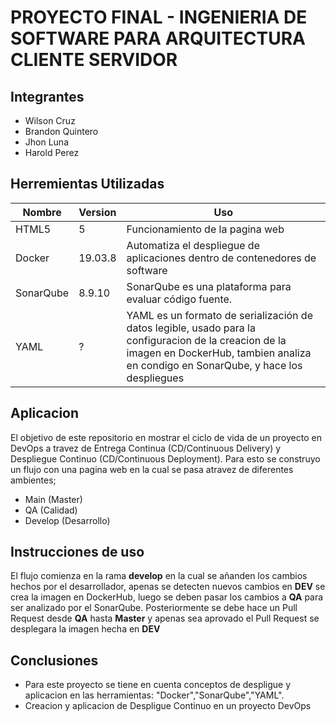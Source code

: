 # PROYECTO FINAL - INGENIERIA DE SOFTWARE PARA ARQUITECTURA CLIENTE SERVIDOR

## Integrantes
* Wilson Cruz 
* Brandon Quintero 
* Jhon Luna 
* Harold Perez

## Herremientas Utilizadas
| Nombre | Version | Uso |
| --------- | --------- | --------- |
| HTML5 | 5 | Funcionamiento de la pagina web |
| Docker | 19.03.8 | Automatiza el despliegue de aplicaciones dentro de contenedores de software |
| SonarQube | 8.9.10 | SonarQube es una plataforma para evaluar código fuente. |
| YAML | ? | YAML es un formato de serialización de datos legible, usado para la configuracion de la creacion de la imagen en DockerHub, tambien analiza en condigo en SonarQube, y hace los despliegues|

## Aplicacion
El objetivo de este repositorio en mostrar el ciclo de vida de un proyecto en DevOps a travez de Entrega Continua (CD/Continuous Delivery) y Despliegue Continuo (CD/Continuous Deployment). Para esto se construyo un flujo con una pagina web en la cual se pasa atravez de diferentes ambientes;
* Main (Master)
* QA (Calidad)
* Develop (Desarrollo)

## Instrucciones de uso
El flujo comienza en la rama **develop** en la cual se añanden los cambios hechos por el desarrollador, apenas se detecten nuevos cambios en **DEV** se crea la imagen en DockerHub, luego se deben pasar los cambios a **QA** para ser analizado por el SonarQube. Posteriormente se debe hace un Pull Request desde **QA** hasta **Master** y apenas sea aprovado el Pull Request se desplegara la imagen hecha en **DEV**

## Conclusiones
- Para este proyecto se tiene en cuenta conceptos de despligue y aplicacion en las herramientas: "Docker","SonarQube","YAML".
- Creacion y aplicacion de Despligue Continuo en un proyecto DevOps 


